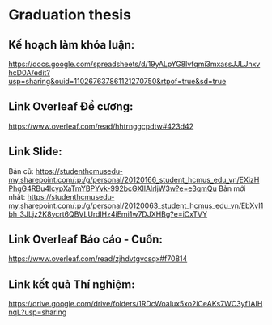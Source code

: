 ﻿# Graduation thesis
## Kế hoạch làm khóa luận:
https://docs.google.com/spreadsheets/d/19yALpYG8lvfqmi3mxassJJLJnxvhcD0A/edit?usp=sharing&ouid=110267637861121270750&rtpof=true&sd=true
## Link Overleaf Đề cương:
https://www.overleaf.com/read/hhtrnggcpdtw#423d42 
## Link Slide:
Bản cũ: https://studenthcmusedu-my.sharepoint.com/:p:/g/personal/20120166_student_hcmus_edu_vn/EXizHPhqG4RBu4lcypXaTmYBPYvk-992bcGXIlAlrljW3w?e=e3qmQu
Bản mới nhất: https://studenthcmusedu-my.sharepoint.com/:p:/g/personal/20120063_student_hcmus_edu_vn/EbXvI1bh_3JLjz2K8ycrt6QBVLUrdlHz4iEmi1w7DJXHBg?e=iCxTVY
## Link Overleaf Báo cáo - Cuốn:
https://www.overleaf.com/read/zjhdvtgvcsqx#f70814
## Link kết quả Thí nghiệm:
https://drive.google.com/drive/folders/1RDcWoaIux5xo2iCeAKs7WC3yf1AIHnqL?usp=sharing
